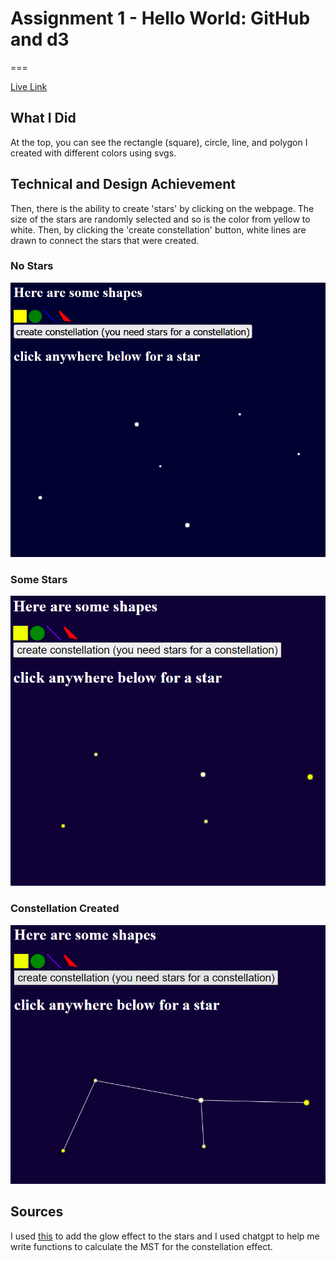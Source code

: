 # Assignment 1 - Hello World: GitHub and d3  
===

[Live Link](https://aria-yan.github.io/a1-ghd3/)

## What I Did
At the top, you can see the rectangle (square), circle, line, and polygon I created with different colors using svgs.

## Technical and Design Achievement
Then, there is the ability to create 'stars' by clicking on the webpage. The size of the stars are randomly selected and so is the color from yellow to white. Then, by clicking the 'create constellation' button, white lines are drawn to connect the stars that were created. 

### No Stars
![no stars](no-stars.png)

### Some Stars
![some stars](some-stars.png)

### Constellation Created
![constellation](constellation.png)

## Sources
I used [this](https://www.visualcinnamon.com/2016/06/glow-filter-d3-visualization/) to add the glow effect to the stars and I used chatgpt to help me write functions to calculate the MST for the constellation effect. 
